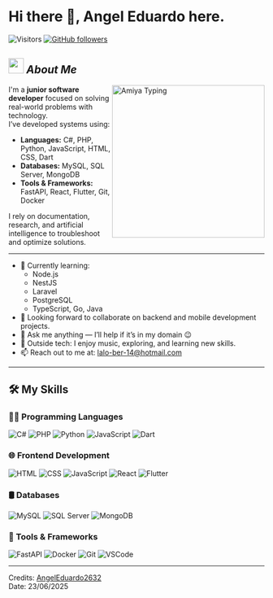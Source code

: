 # Hi there 👋, Angel Eduardo here.

![Visitors](https://visitor-badge.laobi.icu/badge?page_id=AngelEduardo2632.AngelEduardo2632)
[![GitHub followers](https://img.shields.io/github/followers/AngelEduardo2632.svg?style=social&label=Follow)](https://github.com/AngelEduardo2632?tab=followers)<br/>

## <img src="https://media.giphy.com/media/ObNTw8Uzwy6KQ/giphy.gif" width="30px">&nbsp;***About Me***

<img align="right" width="300px" alt="Amiya Typing" src="https://media1.tenor.com/m/wQG9LYkxFQ0AAAAd/arknights-collab-teaser-china-film-archive---amiya-typing.gif" />

I'm a **junior software developer** focused on solving real-world problems with technology.  
I’ve developed systems using:

- **Languages:** C#, PHP, Python, JavaScript, HTML, CSS, Dart  
- **Databases:** MySQL, SQL Server, MongoDB  
- **Tools & Frameworks:** FastAPI, React, Flutter, Git, Docker

I rely on documentation, research, and artificial intelligence to troubleshoot and optimize solutions.

---

- 🌱 Currently learning:
  - Node.js
  - NestJS
  - Laravel
  - PostgreSQL
  - TypeScript, Go, Java
- 👯 Looking forward to collaborate on backend and mobile development projects.
- 💬 Ask me anything — I’ll help if it’s in my domain 😉
- 🎯 Outside tech: I enjoy music, exploring, and learning new skills.
- 📫 Reach out to me at: [lalo-ber-14@hotmail.com](mailto:lalo-ber-14@hotmail.com)

---

## 🛠️ My Skills

### 👨‍💻 Programming Languages  
![C#](https://img.shields.io/badge/C%23-239120?style=for-the-badge&logo=c-sharp&logoColor=white)
![PHP](https://img.shields.io/badge/PHP-777BB4?style=for-the-badge&logo=php&logoColor=white)
![Python](https://img.shields.io/badge/Python-3776AB?style=for-the-badge&logo=python&logoColor=white)
![JavaScript](https://img.shields.io/badge/JavaScript-F7DF1E?style=for-the-badge&logo=javascript&logoColor=black)
![Dart](https://img.shields.io/badge/Dart-0175C2?style=for-the-badge&logo=dart&logoColor=white)

### 🌐 Frontend Development  
![HTML](https://img.shields.io/badge/HTML5-E34F26?style=for-the-badge&logo=html5&logoColor=white)
![CSS](https://img.shields.io/badge/CSS3-1572B6?style=for-the-badge&logo=css3&logoColor=white)
![JavaScript](https://img.shields.io/badge/JavaScript-F7DF1E?style=for-the-badge&logo=javascript&logoColor=black)
![React](https://img.shields.io/badge/React-20232A?style=for-the-badge&logo=react&logoColor=61DAFB)
![Flutter](https://img.shields.io/badge/Flutter-02569B?style=for-the-badge&logo=flutter&logoColor=white)

### 🛢️ Databases  
![MySQL](https://img.shields.io/badge/MySQL-4479A1?style=for-the-badge&logo=mysql&logoColor=white)
![SQL Server](https://img.shields.io/badge/SQL_Server-CC2927?style=for-the-badge&logo=microsoftsqlserver&logoColor=white)
![MongoDB](https://img.shields.io/badge/MongoDB-47A248?style=for-the-badge&logo=mongodb&logoColor=white)

### 🧰 Tools & Frameworks  
![FastAPI](https://img.shields.io/badge/FastAPI-009688?style=for-the-badge&logo=fastapi&logoColor=white)
![Docker](https://img.shields.io/badge/Docker-2496ED?style=for-the-badge&logo=docker&logoColor=white)
![Git](https://img.shields.io/badge/Git-F05032?style=for-the-badge&logo=git&logoColor=white)
![VSCode](https://img.shields.io/badge/VSCode-007ACC?style=for-the-badge&logo=visual-studio-code&logoColor=white)

---

Credits: [AngelEduardo2632](https://github.com/AngelEduardo2632)  
Date: 23/06/2025



